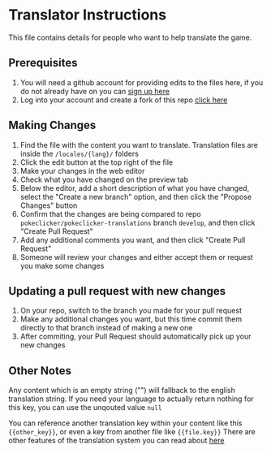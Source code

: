 # Translator Instructions
This file contains details for people who want to help translate the game.

## Prerequisites
1. You will need a github account for providing edits to the files here, if you do not already have on you can [sign up here](https://github.com/signup)
1. Log into your account and create a fork of this repo [click here](https://github.com/pokeclicker/pokeclicker-translations/fork)

## Making Changes
1. Find the file with the content you want to translate. Translation files are inside the `/locales/{lang}/` folders
2. Click the edit button at the top right of the file
3. Make your changes in the web editor
4. Check what you have changed on the preview tab
5. Below the editor, add a short description of what you have changed, select the "Create a new branch" option, and then click the "Propose Changes" button
6. Confirm that the changes are being compared to repo `pokeclicker/pokeclicker-translations` branch `develop`, and then click "Create Pull Request"
7. Add any additional comments you want, and then click "Create Pull Request"
8. Someone will review your changes and either accept them or request you make some changes

## Updating a pull request with new changes
1. On your repo, switch to the branch you made for your pull request
2. Make any additional changes you want, but this time commit them directly to that branch instead of making a new one
3. After commiting, your Pull Request should automatically pick up your new changes

## Other Notes
Any content which is an empty string ("") will fallback to the english translation string. If you need your language to actually return nothing for this key, you can use the unqouted value `null`

You can reference another translation key within your content like this `{{other_key}}`, or even a key from another file like `{{file.key}}`
There are other features of the translation system you can read about [here](https://www.i18next.com/translation-function/interpolation)
